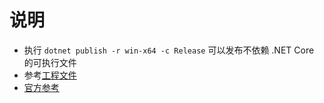 # 说明

* 执行 `dotnet publish -r win-x64 -c Release` 可以发布不依赖 .NET Core 的可执行文件
* 参考[工程文件](conditional.csproj)
* [官方参考](https://learn.microsoft.com/en-us/dotnet/core/deploying/trimming/trimming-options)
